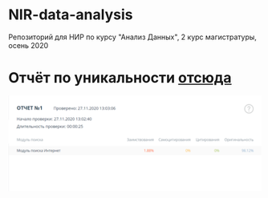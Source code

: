 # NIR-data-analysis
Репозиторий для НИР по курсу "Анализ Данных", 2 курс магистратуры, осень 2020


# Отчёт по уникальности [отсюда](https://www.antiplagiat.ru/)
![](https://github.com/Boundman/NIR-data-analysis/blob/main/%D0%9E%D1%82%D1%87%D1%91%D1%82%20%D0%BF%D0%BE%20%D1%83%D0%BD%D0%B8%D0%BA%D0%B0%D0%BB%D1%8C%D0%BD%D0%BE%D1%81%D1%82%D0%B8.png?raw=true)
